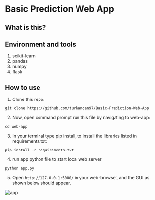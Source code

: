 # Basic Prediction Web App
## What is this?


## Environment and tools
1. scikit-learn
2. pandas
3. numpy
4. flask

## How to use

1. Clone this repo:

`git clone https://github.com/turhancan97/Basic-Prediction-Web-App`

2. Now, open command prompt run this file by navigating to web-app:

`cd web-app`

3. In your terminal type pip install, to install the libraries listed in requirements.txt:

`pip install -r requirements.txt`

4. run app python file to start local web server 

`python app.py`

5. Open `http://127.0.0.1:5000/` in your web-browser, and the GUI as shown below should appear.

![app](https://user-images.githubusercontent.com/22428774/141831612-0a413b65-f279-4a1f-acd2-26e73439aa44.PNG)
